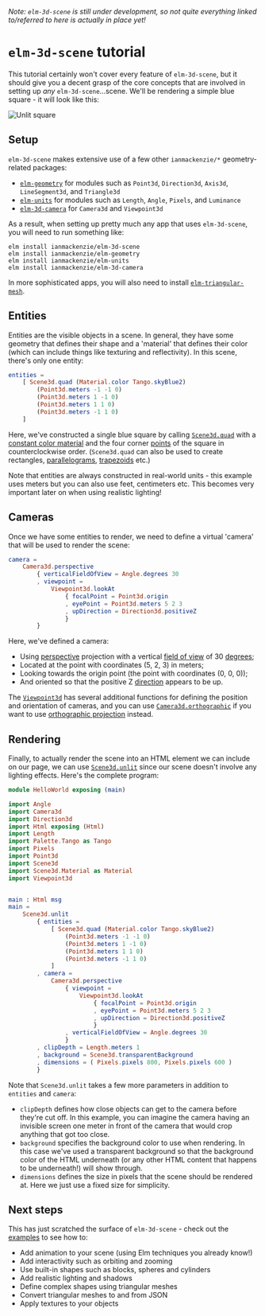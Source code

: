 _Note: `elm-3d-scene` is still under development, so not quite everything linked
to/referred to here is actually in place yet!_

# `elm-3d-scene` tutorial

This tutorial certainly won't cover every feature of `elm-3d-scene`, but it
should give you a decent grasp of the core concepts that are involved in setting
up _any_ `elm-3d-scene`...scene. We'll be rendering a simple blue square - it
will look like this:

![Unlit square](https://ianmackenzie.github.io/elm-3d-scene/images/1.0.0/unlit-square.png)

## Setup

`elm-3d-scene` makes extensive use of a few other `ianmackenzie/*` geometry-related packages:

- [`elm-geometry`](https://package.elm-lang.org/packages/ianmackenzie/elm-geometry/latest/)
  for modules such as `Point3d`, `Direction3d`, `Axis3d`, `LineSegment3d`, and
  `Triangle3d`
- [`elm-units`](https://package.elm-lang.org/packages/ianmackenzie/elm-units/latest/)
  for modules such as `Length`, `Angle`, `Pixels`, and `Luminance`
- [`elm-3d-camera`](https://package.elm-lang.org/packages/ianmackenzie/elm-3d-camera/latest/)
  for `Camera3d` and `Viewpoint3d`

As a result, when setting up pretty much any app that uses `elm-3d-scene`, you
will need to run something like:

```
elm install ianmackenzie/elm-3d-scene
elm install ianmackenzie/elm-geometry
elm install ianmackenzie/elm-units
elm install ianmackenzie/elm-3d-camera
```

In more sophisticated apps, you will also need to install [`elm-triangular-mesh`](https://package.elm-lang.org/packages/ianmackenzie/elm-triangular-mesh/latest/).

## Entities

Entities are the visible objects in a scene. In general, they have some geometry
that defines their shape and a 'material' that defines their color (which can
include things like texturing and reflectivity). In this scene, there's only one
entity:

```elm
entities =
    [ Scene3d.quad (Material.color Tango.skyBlue2)
        (Point3d.meters -1 -1 0)
        (Point3d.meters 1 -1 0)
        (Point3d.meters 1 1 0)
        (Point3d.meters -1 1 0)
    ]
```

Here, we've constructed a single blue square by calling [`Scene3d.quad`](https://package.elm-lang.org/packages/ianmackenzie/elm-3d-scene/latest/Scene3d#quad)
with a [constant color material](https://package.elm-lang.org/packages/ianmackenzie/elm-3d-scene/latest/Scene3d-Material#color)
and the four corner [points](https://package.elm-lang.org/packages/ianmackenzie/elm-geometry/latest/Point3d)
of the square in counterclockwise order. (`Scene3d.quad` can also be used to
create rectangles, [parallelograms](https://en.wikipedia.org/wiki/Parallelogram),
[trapezoids](https://en.wikipedia.org/wiki/Trapezoid) etc.)

Note that entities are always constructed in real-world units - this example
uses meters but you can also use feet, centimeters etc. This becomes very
important later on when using realistic lighting!

## Cameras

Once we have some entities to render, we need to define a virtual 'camera' that
will be used to render the scene:

```elm
camera =
    Camera3d.perspective
        { verticalFieldOfView = Angle.degrees 30
        , viewpoint =
            Viewpoint3d.lookAt
                { focalPoint = Point3d.origin
                , eyePoint = Point3d.meters 5 2 3
                , upDirection = Direction3d.positiveZ
                }
        }
```

Here, we've defined a camera:

- Using [perspective](http://glasnost.itcarlow.ie/~powerk/GeneralGraphicsNotes/projection/perspective_projection.html)
  projection with a vertical [field of view](https://en.wikipedia.org/wiki/Field_of_view)
  of 30 [degrees](https://package.elm-lang.org/packages/ianmackenzie/elm-units/latest/Angle);
- Located at the point with coordinates (5, 2, 3) in meters;
- Looking towards the origin point (the point with coordinates (0, 0, 0));
- And oriented so that the positive Z [direction](https://package.elm-lang.org/packages/ianmackenzie/elm-geometry/latest/Direction3d)
  appears to be up.

The [`Viewpoint3d`](https://package.elm-lang.org/packages/ianmackenzie/elm-3d-camera/latest/Viewpoint3d)
has several additional functions for defining the position and orientation of
cameras, and you can use [`Camera3d.orthographic`](https://package.elm-lang.org/packages/ianmackenzie/elm-3d-camera/latest/Camera3d#orthographic)
if you want to use [orthographic projection](https://en.wikipedia.org/wiki/Orthographic_projection)
instead.

## Rendering

Finally, to actually render the scene into an HTML element we can include on our
page, we can use [`Scene3d.unlit`](https://package.elm-lang.org/packages/ianmackenzie/elm-3d-scene/latest/Scene3d#unlit)
since our scene doesn't involve any lighting effects. Here's the complete
program:

```elm
module HelloWorld exposing (main)

import Angle
import Camera3d
import Direction3d
import Html exposing (Html)
import Length
import Palette.Tango as Tango
import Pixels
import Point3d
import Scene3d
import Scene3d.Material as Material
import Viewpoint3d


main : Html msg
main =
    Scene3d.unlit
        { entities =
            [ Scene3d.quad (Material.color Tango.skyBlue2)
                (Point3d.meters -1 -1 0)
                (Point3d.meters 1 -1 0)
                (Point3d.meters 1 1 0)
                (Point3d.meters -1 1 0)
            ]
        , camera =
            Camera3d.perspective
                { viewpoint =
                    Viewpoint3d.lookAt
                        { focalPoint = Point3d.origin
                        , eyePoint = Point3d.meters 5 2 3
                        , upDirection = Direction3d.positiveZ
                        }
                , verticalFieldOfView = Angle.degrees 30
                }
        , clipDepth = Length.meters 1
        , background = Scene3d.transparentBackground
        , dimensions = ( Pixels.pixels 800, Pixels.pixels 600 )
        }
```

Note that `Scene3d.unlit` takes a few more parameters in addition to `entities`
and `camera`: 

- `clipDepth` defines how close objects can get to the camera before they're
  cut off. In this example, you can imagine the camera having an invisible
  screen one meter in front of the camera that would crop anything that got too
  close.
- `background` specifies the background color to use when rendering. In this 
  case we've used a transparent background so that the background color of the
  HTML underneath (or any other HTML content that happens to be underneath!)
  will show through.
- `dimensions` defines the size in pixels that the scene should be rendered at.
  Here we just use a fixed size for simplicity.

## Next steps

This has just scratched the surface of `elm-3d-scene` - check out the [examples](https://github.com/ianmackenzie/elm-3d-scene/tree/master/examples)
to see how to:

- Add animation to your scene (using Elm techniques you already know!)
- Add interactivity such as orbiting and zooming
- Use built-in shapes such as blocks, spheres and cylinders
- Add realistic lighting and shadows
- Define complex shapes using triangular meshes
- Convert triangular meshes to and from JSON
- Apply textures to your objects
